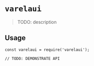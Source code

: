 # `varelaui`

> TODO: description

## Usage

```
const varelaui = require('varelaui');

// TODO: DEMONSTRATE API
```
